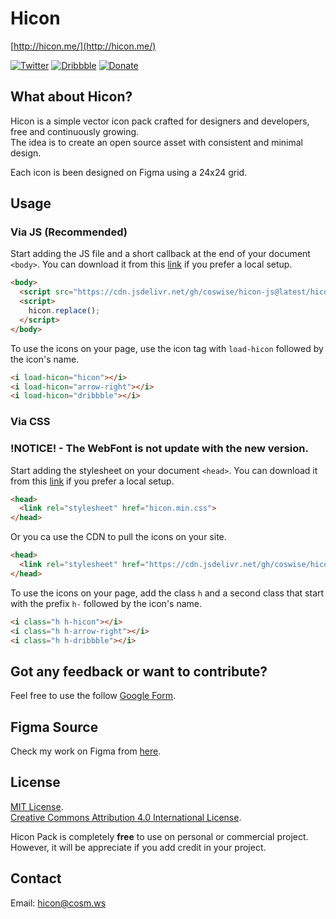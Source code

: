 # Hicon
[http://hicon.me/](http://hicon.me/)

[![Twitter](https://img.shields.io/static/v1?label=twitter&message=follow&color=1E9BEB)](https://twitter.com/CosWiSe)
[![Dribbble](https://img.shields.io/static/v1?label=dribbble&message=visit&color=EA4C88)](https://dribbble.com/coswise)
[![Donate](https://img.shields.io/badge/donate-paypal-blue.svg?style=flat-square)](https://www.paypal.me/coswise/2.5)



## What about Hicon?
Hicon is a simple vector icon pack crafted for designers and developers, free and continuously growing.<br>
The idea is to create an open source asset with consistent and minimal design. 

Each icon is been designed on Figma using a 24x24 grid.

## Usage
### Via JS (Recommended)

Start adding the JS file and a short callback at the end of your document `<body>`.
You can download it from this [link](https://github.com/coswise/hicon-js) if you prefer a local setup.

```html
<body>
  <script src="https://cdn.jsdelivr.net/gh/coswise/hicon-js@latest/hicon.min.js"></script>
  <script>
    hicon.replace();
  </script>
</body>
```

To use the icons on your page, use the icon tag with `load-hicon` followed by the icon's name.

```html
<i load-hicon="hicon"></i>
<i load-hicon="arrow-right"></i>
<i load-hicon="dribbble"></i>
```

### Via CSS
### !NOTICE! - The WebFont is not update with the new version.

Start adding the stylesheet on your document `<head>`.
You can download it from this [link](https://github.com/coswise/hicon-css) if you prefer a local setup.

```html
<head>
  <link rel="stylesheet" href="hicon.min.css">
</head>
```

Or you ca use the CDN to pull the icons on your site.

```html
<head>
  <link rel="stylesheet" href="https://cdn.jsdelivr.net/gh/coswise/hicon-css@latest/web-fonts/hicon.min.css">
</head>
```

To use the icons on your page, add the class `h` and a second class that start with the prefix `h-` followed by the icon's name.

```html
<i class="h h-hicon"></i>
<i class="h h-arrow-right"></i>
<i class="h h-dribbble"></i>
```

## Got any feedback or want to contribute?
Feel free to use the follow [Google Form](https://forms.gle/MfgyfSpiX8Er6xeN6).

## Figma Source
Check my work on Figma from [here](https://www.figma.com/file/42BwBxXLl656mLxaQCHJ3t/Hicon-Pack?node-id=0%3A1).

## License
[MIT License](https://github.com/colebemis/feather/blob/master/LICENSE).<br>
[Creative Commons Attribution 4.0 International License](http://creativecommons.org/licenses/by/4.0).

Hicon Pack is completely <strong>free</strong> to use on personal or commercial project. However, it will be appreciate if you add credit in your project.
## Contact
Email: <a href="mailto:hicon@cosm.ws" target="_blank">hicon@cosm.ws</a>
